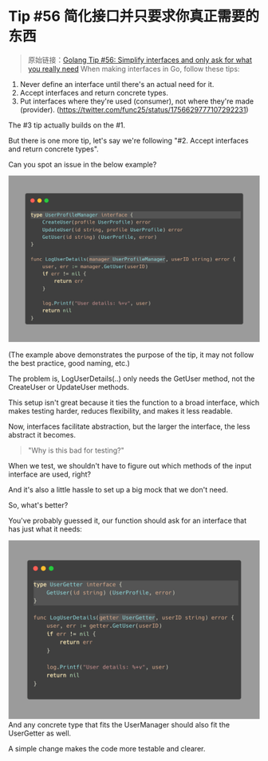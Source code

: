 # Tip #56 简化接口并只要求你真正需要的东西

> 原始链接：[Golang Tip #56: Simplify interfaces and only ask for what you really need](https://twitter.com/func25/status/1771187871032176691)
> When making interfaces in Go, follow these tips:

1. Never define an interface until there's an actual need for it.
2. Accept interfaces and return concrete types.
3. Put interfaces where they're used (consumer), not where they're made (provider). (https://twitter.com/func25/status/1756629777107292231)

The #3 tip actually builds on the #1.

But there is one more tip, let's say we're following "#2. Accept interfaces and return concrete types".

Can you spot an issue in the below example?

![](./images/056/1.png)

(The example above demonstrates the purpose of the tip, it may not follow the best practice, good naming, etc.)

The problem is, LogUserDetails(..) only needs the GetUser method, not the CreateUser or UpdateUser methods.

This setup isn't great because it ties the function to a broad interface, which makes testing harder, reduces flexibility, and makes it less readable.

Now, interfaces facilitate abstraction, but the larger the interface, the less abstract it becomes.

> "Why is this bad for testing?"

When we test, we shouldn't have to figure out which methods of the input interface are used, right?

And it's also a little hassle to set up a big mock that we don't need.

So, what's better?

You've probably guessed it, our function should ask for an interface that has just what it needs:

![](./images/056/2.png)
And any concrete type that fits the UserManager should also fit the UserGetter as well.

A simple change makes the code more testable and clearer.
